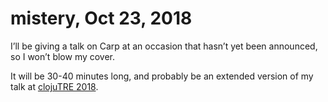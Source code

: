 # mistery, Oct 23, 2018

I’ll be giving a talk on Carp at an occasion that hasn’t yet been announced, so
I won’t blow my cover.

It will be 30-40 minutes long, and probably be an extended version of my talk at
[clojuTRE 2018](/clojutre-2018).
